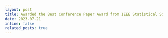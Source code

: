 ```yaml
---
layout: post
title: Awarded the Best Conference Paper Award from IEEE Statistical Signal Processing (SSP) Workshop, with N. T. Nguyen, N. Shlezinger, K.-H. Ngo and M. Juntti
date: 2023-07-21
inline: false
related_posts: true
---
```




